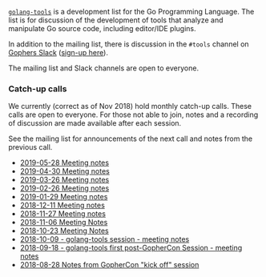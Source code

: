 [`golang-tools`](https://groups.google.com/forum/#!forum/golang-tools) is a development list for the Go Programming Language. The list is for discussion of the development of tools that analyze and manipulate Go source code, including editor/IDE plugins.

In addition to the mailing list, there is discussion in the `#tools` channel on [Gophers Slack](https://gophers.slack.com) ([sign-up here](https://invite.slack.golangbridge.org)).

The mailing list and Slack channels are open to everyone. 

### Catch-up calls

We currently (correct as of Nov 2018) hold monthly catch-up calls. These calls are open to everyone. For those not able to join, notes and a recording of discussion are made available after each session.

See the mailing list for announcements of the next call and notes from the previous call.

* [2019-05-28 Meeting notes](https://docs.google.com/document/d/15gibnpGJyY-cJeRFIDf_mHzlbSnbZWGHvr5PJqQKUUY/edit?usp=sharing)
* [2019-04-30 Meeting notes](https://docs.google.com/document/d/179fHEOR2gfJJnu3EouZ11wu01UDun7E0NNfuJywCVFQ/edit?usp=sharing)
* [2019-03-26 Meeting notes](https://docs.google.com/document/d/1FWuluOoaQO4kSzPqLuwJC-P3edPme2nEbeo1eNAw-XY/edit?usp=sharing)
* [2019-02-26 Meeting notes](https://docs.google.com/document/d/1e5JvIKrBS8WKGbMSjDK7H9pMfWQAZ7V-QvQodRhqBl0/edit?usp=sharing)
* [2019-01-29 Meeting notes](https://docs.google.com/document/d/1pBKM4GqeBRfas7-RCHPuP-eVz4AfjKInAkKnPS-UkTA/edit?usp=sharing)
* [2018-12-11 Meeting notes](https://docs.google.com/document/d/1HbjhgorPAUHb6035Uk3vA-EUOyn4TYMND_HT-zc7ecw/edit)
* [2018-11-27 Meeting notes](https://docs.google.com/document/d/1zP2nKVHolqBoTVOsyKWo5b0o7vimJvhqQ9Ucp8rnrKA/edit)
* [2018-11-06 Meeting Notes](https://docs.google.com/document/d/1rXFrs046jTkVs0fTnQ-ItakV2zKCSxqwV4bfJ6DJWB4/edit)
* [2018-10-23 Meeting Notes](https://docs.google.com/document/d/1-bsbA0pDwbnEgPSjQsOo3gnvhToHB38jmgMHqiaO2vA/edit)
* [2018-10-09 - golang-tools session - meeting notes
](https://docs.google.com/document/d/1oEknhf60Cdg9p_i17ESIm3zjTuVK7Adr-lTw78D0Qrc/edit#heading=h.gb40p8nfpls3)
* [2018-09-18 - golang-tools first post-GopherCon Session - meeting notes
](https://docs.google.com/document/d/1G7bEKWeFRjd9rPCkBJooC76CCb0Jiem5F_Q48C1zecQ/edit)
* [2018-08-28 Notes from GopherCon "kick off" session](https://docs.google.com/document/d/1lB49VLzDrRd3wbXP1uLf-bHQyJRmH_Dc36JeEBlK-1Q/edit)

